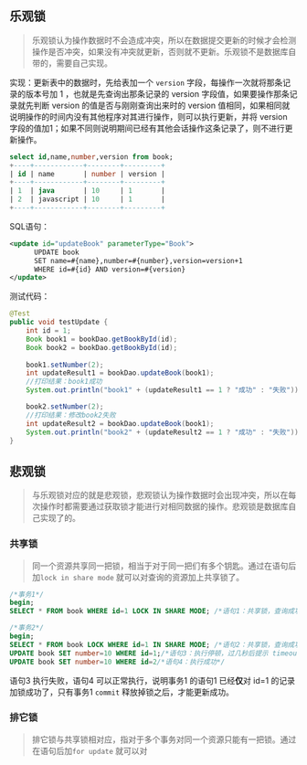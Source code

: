 ## 乐观锁

> 乐观锁认为操作数据时不会造成冲突，所以在数据提交更新的时候才会检测操作是否冲突，如果没有冲突就更新，否则就不更新。乐观锁不是数据库自带的，需要自己实现。

实现：更新表中的数据时，先给表加一个 `version` 字段，每操作一次就将那条记录的版本号加 1 ，也就是先查询出那条记录的 version 字段值，如果要操作那条记录就先判断 version 的值是否与刚刚查询出来时的 version 值相同，如果相同就说明操作的时间内没有其他程序对其进行操作，则可以执行更新，并将 version 字段的值加1；如果不同则说明期间已经有其他会话操作这条记录了，则不进行更新操作。

```sql
select id,name,number,version from book;
+----+------------+--------+---------+
| id | name       | number | version |
+----+------------+--------+---------+
| 1  | java       | 10     | 1       |
| 2  | javascript | 10     | 1       |
+----+------------+--------+---------+
```

SQL语句：

```xml
<update id="updateBook" parameterType="Book">  
      UPDATE book 
      SET name=#{name},number=#{number},version=version+1 
      WHERE id=#{id} AND version=#{version} 
</update> 
```

测试代码：

```java
@Test
public void testUpdate {
    int id = 1;
    Book book1 = bookDao.getBookById(id);
    Book book2 = bookDao.getBookById(id);
	
    book1.setNumber(2);
    int updateResult1 = bookDao.updateBook(book1);
	//打印结果：book1成功
    System.out.println("book1" + (updateResult1 == 1 ? "成功" : "失败"));

    book2.setNumber(2);
	//打印结果：修改book2失败
    int updateResult2 = bookDao.updateBook(book1);
    System.out.println("book2" + (updateResult2 == 1 ? "成功" : "失败"));
}
```

## 悲观锁

> 与乐观锁对应的就是悲观锁，悲观锁认为操作数据时会出现冲突，所以在每次操作时都需要通过获取锁才能进行对相同数据的操作。悲观锁是数据库自己实现了的。

### 共享锁

> 同一个资源共享同一把锁，相当于对于同一把们有多个钥匙。通过在语句后加`lock in share mode` 就可以对查询的资源加上共享锁了。

```sql
/*事务1*/
begin;
SELECT * FROM book WHERE id=1 LOCK IN SHARE MODE; /*语句1：共享锁，查询成功*/

/*事务2*/
begin;
SELECT * FROM book LOCK WHERE id=1 IN SHARE MODE; /*语句2：共享锁，查询成功*/
UPDATE book SET number=10 WHERE id=1;/*语句3：执行停顿，过几秒后提示 timeout*/
UPDATE book SET number=10 WHERE id=2/*语句4：执行成功*/
```

语句3 执行失败，语句4 可以正常执行，说明事务1 的语句1 已经**仅**对 id=1 的记录加锁成功了，只有事务1 `commit` 释放掉锁之后，才能更新成功。

### 排它锁

> 排它锁与共享锁相对应，指对于多个事务对同一个资源只能有一把锁。通过在语句后加`for update` 就可以对